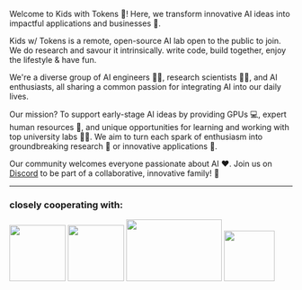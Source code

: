 Welcome to Kids with Tokens 🌟! Here, we transform innovative AI ideas into impactful applications and businesses 💭.

Kids w/ Tokens is a remote, open-source AI lab open to the public to join. We do research and savour it intrinsically. write code, build together, enjoy the lifestyle & have fun.

We're a diverse group of AI engineers 👩‍💻, research scientists 🧑‍🔬, and AI enthusiasts, all sharing a common passion for integrating AI into our daily lives.

Our mission? To support early-stage AI ideas by providing GPUs 💻, expert human resources 🧠, and unique opportunities for learning and working with top university labs 👨‍🏫. We aim to turn each spark of enthusiasm into groundbreaking research 🔬 or innovative applications 🚀.

Our community welcomes everyone passionate about AI ❤️. Join us on [Discord](https://discord.gg/4ReCQaDe) to be part of a collaborative, innovative family! 🤝


---------------------------------------------------------------------------------------------------------------------------------------------------------------------------------------------

### closely cooperating with:
<p align="left">
  <img src="https://github.com/KidsWithTokens/.github/blob/main/university-of-oxford-logo-1.png.webp" width="100" height="100" />
  <img src="https://github.com/KidsWithTokens/.github/blob/main/cmu-logo.png" width="100" height="100" />
  <img src="https://github.com/KidsWithTokens/.github/blob/main/nus_logo_full-horizontal.jpg" width="170" height="110" />
  <img src="https://github.com/KidsWithTokens/.github/blob/main/discord_logo.png" width="90" height="90" />
</p>

<!--

**Here are some ideas to get you started:**

🙋‍♀️ A short introduction - what is your organization all about?
🌈 Contribution guidelines - how can the community get involved?
👩‍💻 Useful resources - where can the community find your docs? Is there anything else the community should know?
🍿 Fun facts - what does your team eat for breakfast?
🧙 Remember, you can do mighty things with the power of [Markdown](https://docs.github.com/github/writing-on-github/getting-started-with-writing-and-formatting-on-github/basic-writing-and-formatting-syntax)
-->
